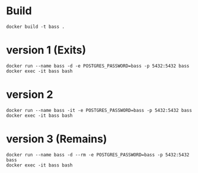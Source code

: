# Build

```
docker build -t bass .
```

# version 1 (Exits)

```
docker run --name bass -d -e POSTGRES_PASSWORD=bass -p 5432:5432 bass
docker exec -it bass bash
```

# version 2
```
docker run --name bass -it -e POSTGRES_PASSWORD=bass -p 5432:5432 bass
docker exec -it bass bash
```

# version 3 (Remains)

```
docker run --name bass -d --rm -e POSTGRES_PASSWORD=bass -p 5432:5432 bass
docker exec -it bass bash
```
